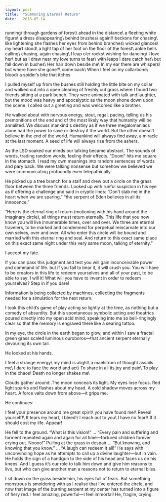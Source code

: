 ```yaml
---
layout: post
title:  "Summoning Eternal Return"
date:   2018-05-14
---
```


running\\
through gardens of forest\\
ahead in the distance\\
a fleeting white figure\\
a dress disappearing\\
behind brushes\\
again!\\
beckons for chasing\\
like lightening she flashes her eyes from behind branches\\
wicked glances\\
my heart stood\\
a light tap of her foot on the floor of the forest\\
ankle bells calling\\
chasing, again chasing\\
I leap o’er rocks\\
wishing for dancing\\
I love her\\
but as I draw near my love turns to fear\\
with leaps I dare catch her\\
but fall down in bushes\\
Her hair down beside me\\
In my ear there are whispers\\
but where have she gone?\\
come back\\
When I feel on my collarbone\\
blood\\
a spider’s bite that itches

I pulled myself up from the bushes still holding the little bite on my collar and walked out into a open clearing of freshly cut grass where I found two friends sitting at a park bench. They were animated with talk and laughter, but the mood was heavy and apocalyptic as the moon shone down upon the scene. I called out a greeting and was welcomed like a brother.

He walked about with nervous energy, stout, regal, pacing, telling us his premonitions of the end and of the most likely way that humanity will be annalited. We discuss mankind's destiny as if we three megalomaniacs alone had the power to save or destroy it the world. But the other doesn’t believe in the end of the world. Humankind will always find away, a miracle at the last moment. A seed of life will always rise from the ashers.

As the LSD soaked our minds our talking became abstract. The sounds of words, trading random words, feeling their effects. “Doom” hits me square in the stomach. I read my own meanings into random sentences of words and pary back. We were talking nonsense but somehow we believed we were communicating profoundly even telepathically.

He picked up a tree branch for a stalf and drew out a circle on the grass floor between the three friends. Looked up with rueful suspicion in his eye as if offering a challenge and said in cryptic lines: “Don’t stab me in the heart when we are sparing,” “the serpent of Eden believes in all its innocence.”

“Here is the eternal ring of return (motioning with his hand around the imaginary circle), all things must return eternally. This life that you now know you will live innumerable times, over and over. We three are eternal travelers, to be marked and condemned for perpetual reincarnate into our own selves, over and over. All who enter this circle will be bound and married with this eternal ring and seal. And return to this exact same place on this exact same night under this very same moon, talking of eternity.”

I accept my fate.

If you can pass this judgment and test you will gain inconceivable power and command of life. but if you fail to bear it, it will crush you. You will have to be creators in this life to redeem yourselves and all of your past, to be able to say: I will it! What will you have to invent in order to redeem yourselves? Step in if you dare!

Information is being collected by machines, collecting the fragments needed for a simulation for the next return.

I took this child’s game of play acting so lightly at the time, as nothing but a comedy of absurdity. But this spontaneous symbolic acting and theatrics poured directly into my open acid mind, speaking into me so bell-ringingly clear so that the memory is engraved there like a searing tattoo.

In my eye, the circle in the earth began to glow, and within I saw a fractal green grass scaled luminous ouroboros—that ancient serpent eternally devouring its own tail.

He looked at his hands.

I feel a strange energy\\
my mind is alight\\
a maelstrom of thought assails me\\
I dare to face the world and act\\
To share in all its joy and pain\\
To play in the chaos\\
Death no longer shakes me\\

Clouds gather around .The moon conceals its light. My eyes lose focus. Red light sparks and flashes about my head. A cold shadow moves across my heart. A force valts down from above—it grips me.

He continues:

I feel your presence around me great spirit\\
you have found me!\\
Reveal yourself!\\
It tears my heart, I bleed!\\
I reach out to you\\
I have no fear!\\
If it should cost my life. Appear!

He fell to the ground. “What is this vision!” ... “Every pain and suffering and torment repeated again and again for all time—tortured children forever crying out. Noooo!” Pulling at the grass in despair ... “But knowing, and knowing that you know.” ... “A laugh can redeem it all!” He says with unconvincing hope as he attempts to call up a divine laughter—but in vain. He holds the sign of a handgun to the side of his head and faces us on his knees. And I guess it’s our role to talk him down and give him reasons to live, but who can give another man a reasons not to return to eternal bliss. 

I sit down on the grass beside him, his eyes full of tears. But something monstrous is smoldering with as I realise that I’ve entered the circle, and now that image of the burning serpent at my center has turned into a figure of fiery red. I feel amazing, powerful—I feel immortal! He, fragile, crying.
